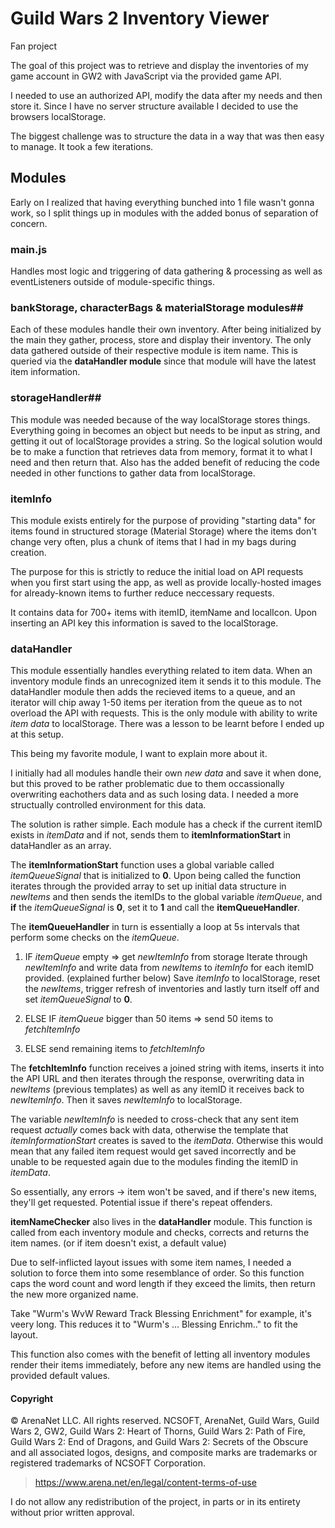 # Guild Wars 2 Inventory Viewer
Fan project 

The goal of this project was to retrieve and display the inventories of my game account in GW2 with JavaScript via the provided game API.

I needed to use an authorized API, modify the data after my needs and then store it. Since I have no server structure available I decided to use the browsers localStorage.

The biggest challenge was to structure the data in a way that was then easy to manage. It took a few iterations.


## Modules
Early on I realized that having everything bunched into 1 file wasn't gonna work, so I split things up in modules with the added bonus of separation of concern.

### main.js
Handles most logic and triggering of data gathering & processing as well as eventListeners outside of module-specific things.

### bankStorage, characterBags & materialStorage modules##
Each of these modules handle their own inventory. After being initialized by the main they gather, process, store and display their inventory.
The only data gathered outside of their respective module is item name. This is queried via the **dataHandler module** since that module will have the latest item information.


### storageHandler##
This module was needed because of the way localStorage stores things. Everything going in becomes an object but needs to be input as string, and getting it out of localStorage provides a string. 
So the logical solution would be to make a function that retrieves data from memory, format it to what I need and then return that.
Also has the added benefit of reducing the code needed in other functions to gather data from localStorage.


### itemInfo
This module exists entirely for the purpose of providing "starting data" for items found in structured storage (Material Storage) where the items don't change very often, plus a chunk of items that I had in my bags during creation.

The purpose for this is strictly to reduce the initial load on API requests when you first start using the app, as well as provide locally-hosted images for already-known items to further reduce neccessary requests.

It contains data for 700+ items with itemID, itemName and localIcon.
Upon inserting an API key this information is saved to the localStorage.


### dataHandler
This module essentially handles everything related to item data. When an inventory module finds an unrecognized item it sends it to this module.
The dataHandler module then adds the recieved items to a queue, and an iterator will chip away 1-50 items per iteration from the queue as to not overload the API with requests. 
This is the only module with ability to write *item data* to localStorage.
There was a lesson to be learnt before I ended up at this setup.


This being my favorite module, I want to explain more about it.

I initially had all modules handle their own *new data* and save it when done, but this proved to be rather problematic due to them occassionally overwriting eachothers data and as such losing data.
I needed a more structually controlled environment for this data.

The solution is rather simple. Each module has a check if the current itemID exists in *itemData* and if not, sends them to **itemInformationStart** in dataHandler as an array.

The **itemInformationStart** function uses a global variable called *itemQueueSignal* that is initialized to **0**. Upon being called the function iterates through the provided array to set up initial data structure in *newItems* and then sends the itemIDs to the global variable *itemQueue*, and **if** the *itemQueueSignal* is **0**, set it to **1** and call the **itemQueueHandler**.

The **itemQueueHandler** in turn is essentially a loop at 5s intervals that perform some checks on the *itemQueue*. 

1. IF *itemQueue* empty => 
    get *newItemInfo* from storage
    Iterate through *newItemInfo* and write data from *newItems* to *itemInfo* for each itemID provided. (explained further below)
    Save *itemInfo* to localStorage, reset the *newItems*, trigger refresh of inventories and lastly turn itself off and set *itemQueueSignal* to **0**.

2. ELSE IF *itemQueue* bigger than 50 items =>
    send 50 items to *fetchItemInfo*

3. ELSE
    send remaining items to *fetchItemInfo*

The **fetchItemInfo** function receives a joined string with items, inserts it into the API URL and then iterates through the response, overwriting data in *newItems* (previous templates) as well as any itemID it receives back to *newItemInfo*.
Then it saves *newItemInfo* to localStorage.

The variable *newItemInfo* is needed to cross-check that any sent item request *actually* comes back with data, otherwise the template that *itemInformationStart* creates is saved to the *itemData*. 
Otherwise this would mean that any failed item request would get saved incorrectly and be unable to be requested again due to the modules finding the itemID in *itemData*.

So essentially, any errors -> item won't be saved, and if there's new items, they'll get requested. 
Potential issue if there's repeat offenders. 


**itemNameChecker** also lives in the **dataHandler** module.
This function is called from each inventory module and checks, corrects and returns the item names. (or if item doesn't exist, a default value)

Due to self-inflicted layout issues with some item names, I needed a solution to force them into some resemblance of order. 
So this function caps the word count and word length if they exceed the limits, then return the new more organized name.

Take "Wurm's WvW Reward Track Blessing Enrichment" for example, it's veery long.
This reduces it to "Wurm's ... Blessing Enrichm.." to fit the layout.

This function also comes with the benefit of letting all inventory modules render their items immediately, before any new items are handled using the provided default values.




#### Copyright

© ArenaNet LLC. All rights reserved. NCSOFT, ArenaNet, Guild Wars, Guild Wars 2, GW2, Guild Wars 2: Heart of Thorns, Guild Wars 2: Path of Fire, Guild Wars 2: End of Dragons, and Guild Wars 2: Secrets of the Obscure and all associated logos, designs, and composite marks are trademarks or registered trademarks of NCSOFT Corporation.


> https://www.arena.net/en/legal/content-terms-of-use


I do not allow any redistribution of the project, in parts or in its entirety without prior written approval.